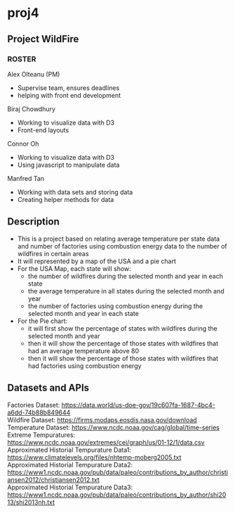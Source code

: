 # proj4
## Project WildFire

### ROSTER
Alex Olteanu (PM)
- Supervise team, ensures deadlines
- helping with front end development

Biraj Chowdhury
- Working to visualize data with D3
- Front-end layouts

Connor Oh
- Working to visualize data with D3
- Using javascript to manipulate data

Manfred Tan
- Working with data sets and storing data
- Creating helper methods for data

## Description
- This is a project based on relating average temperature per state data and number of factories using combustion energy data to the number of wildfires in certain areas
- It will represented by a map of the USA and a pie chart
- For the USA Map, each state will show:
  * the number of wildfires during the selected month and year in each state
  * the average temperature in all states during the selected month and year
  * the number of factories using combustion energy during the selected month and year in each state
- For the Pie chart:
  * it will first show the percentage of states with wildfires during the selected month and year
  * then it will show the percentage of those states with wildfires that had an average temperature above 80
  * then it will show the percentage of those states with wildfires that had factories using combustion energy

## Datasets and APIs
Factories Dataset: https://data.world/us-doe-gov/19c607fa-1687-4bc4-a6dd-74b88b849644 <br />
Wildfire Dataset: https://firms.modaps.eosdis.nasa.gov/download <br />
Temperature Dataset: https://www.ncdc.noaa.gov/cag/global/time-series <br />
Extreme Tempuratures: https://www.ncdc.noaa.gov/extremes/cei/graph/us/01-12/1/data.csv <br />
Approximated Historial Tempurature Data1: https://www.climatelevels.org/files/nhtemp-moberg2005.txt <br />
Approximated Historial Tempurature Data2: https://www1.ncdc.noaa.gov/pub/data/paleo/contributions_by_author/christiansen2012/christiansen2012.txt <br />
Approximated Historial Tempurature Data3: https://www1.ncdc.noaa.gov/pub/data/paleo/contributions_by_author/shi2013/shi2013nh.txt <br />
